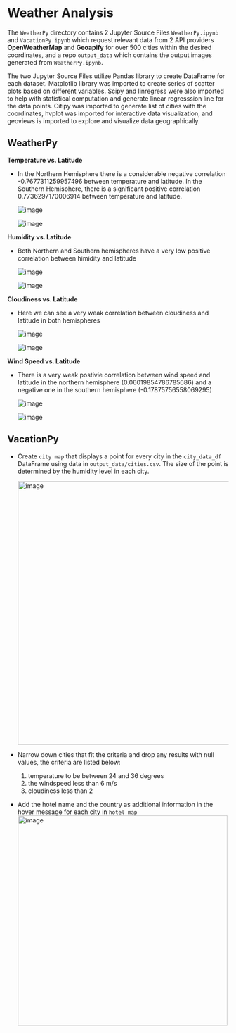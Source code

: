 # Weather Analysis

The `WeatherPy` directory contains 2 Jupyter Source Files `WeatherPy.ipynb` and `VacationPy.ipynb` which request relevant data from 2 API providers **OpenWeatherMap** and **Geoapify** for over 500 cities within the desired coordinates, and a repo `output_data` which contains the output images generated from `WeatherPy.ipynb`. 

The two Jupyter Source Files utilize Pandas library to create DataFrame for each dataset. Matplotlib library was imported to create series of scatter plots based on different variables. Scipy and linregress were also imported to help with statistical computation and generate linear regresssion line for the data points. Citipy was imported to generate list of cities with the coordinates, hvplot was imported for interactive data visualization, and geoviews is imported to explore and visualize data geographically.

## WeatherPy

**Temperature vs. Latitude**
* In the Northern Hemisphere there is a considerable negative correlation -0.7677311259957496 between temperature and latitude. In the Southern Hemisphere, there is a significant positive correlation 0.7736297170006914 between temperature and latitude.
  
  ![image](https://github.com/tsvkas/python-api-challenge/blob/main/WeatherPy/output_data/temp-v-lat-1.png)

  ![image](https://github.com/tsvkas/python-api-challenge/blob/main/WeatherPy/output_data/temp-v-lat-2.png)

**Humidity vs. Latitude**
* Both Northern and Southern hemispheres have a very low positive correlation between himidity and latitude

  ![image](https://github.com/tsvkas/python-api-challenge/blob/main/WeatherPy/output_data/hum-v-lat-1.png)

  ![image](https://github.com/tsvkas/python-api-challenge/blob/main/WeatherPy/output_data/hum-v-lat-2.png)

**Cloudiness vs. Latitude**
* Here we can see a very weak correlation between cloudiness and latitude in both hemispheres

  ![image](https://github.com/tsvkas/python-api-challenge/blob/main/WeatherPy/output_data/clo-v-lat-1.png)

  ![image](https://github.com/tsvkas/python-api-challenge/blob/main/WeatherPy/output_data/clo-v-lat-2.png)

**Wind Speed vs. Latitude**
* There is a very weak postivie correlation between wind speed and latitude in the northern hemisphere (0.06019854786785686) and a negative one in the southern hemisphere (-0.17875756558069295)

  ![image](https://github.com/tsvkas/python-api-challenge/blob/main/WeatherPy/output_data/wind-v-lat-1.png)

  ![image](https://github.com/tsvkas/python-api-challenge/blob/main/WeatherPy/output_data/wind-v-lat-2.png)

## VacationPy

* Create `city map` that displays a point for every city in the `city_data_df` DataFrame using data in `output_data/cities.csv`. The size of the point is determined by the humidity level in each city.

  <img width="599" alt="image" src="https://github.com/tsvkas/python-api-challenge/blob/main/WeatherPy/output_data/vac1.png">

* Narrow down cities that fit the criteria and drop any results with null values, the criteria are listed below:
  1. temperature to be between 24 and 36 degrees
  2. the windspeed less than 6 m/s
  3. cloudiness less than 2

* Add the hotel name and the country as additional information in the hover message for each city in `hotel map`
  <img width="477" alt="image" src="https://github.com/tsvkas/python-api-challenge/blob/main/WeatherPy/output_data/vac2.png">

